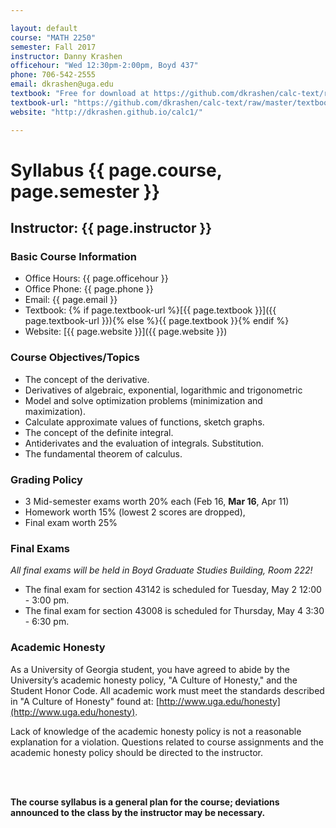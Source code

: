 ```yaml
---

layout: default
course: "MATH 2250"
semester: Fall 2017
instructor: Danny Krashen
officehour: "Wed 12:30pm-2:00pm, Boyd 437"
phone: 706-542-2555
email: dkrashen@uga.edu
textbook: "Free for download at https://github.com/dkrashen/calc-text/raw/master/textbook.pdf"
textbook-url: "https://github.com/dkrashen/calc-text/raw/master/textbook.pdf"
website: "http://dkrashen.github.io/calc1/"

---
```



# Syllabus {{ page.course, page.semester }}

## Instructor: {{ page.instructor }}

### Basic Course Information

 - Office Hours: {{ page.officehour }}
 - Office Phone: {{ page.phone }}
 - Email: {{ page.email }}
 - Textbook: {% if page.textbook-url %}[{{ page.textbook }}]({{ page.textbook-url }}){% else %}{{ page.textbook }}{% endif %} 
 - Website: [{{ page.website }}]({{ page.website }})

### Course Objectives/Topics

 - The concept of the derivative.
 - Derivatives of algebraic, exponential, logarithmic and trigonometric
 - Model and solve optimization problems (minimization and
maximization).
 - Calculate approximate values of functions, sketch graphs.
 - The concept of the definite integral.
 - Antiderivates and the evaluation of integrals. Substitution. 
 - The fundamental theorem of calculus.

### Grading Policy

 - 3 Mid-semester exams worth 20% each (Feb 16, **Mar 16**, Apr 11)
 - Homework worth 15% (lowest 2 scores are dropped), 
 - Final exam worth 25% 

### Final Exams

*All final exams will be held in Boyd Graduate Studies Building, Room 222!*

 - The final exam for section 43142 is scheduled for Tuesday, May 2
12:00 - 3:00 pm.
 - The final exam for section 43008 is scheduled for Thursday, May 4
3:30 - 6:30 pm.

### Academic Honesty

As a University of Georgia student, you have agreed to abide by the
University’s academic honesty policy, "A Culture of Honesty," and the
Student Honor Code.  All academic work must meet the standards described in "A Culture of Honesty" found at: [http://www.uga.edu/honesty](http://www.uga.edu/honesty).  

Lack
of knowledge of the academic honesty policy is not a reasonable explanation
for a violation.  Questions related to course assignments and the academic
honesty policy should be directed to the instructor.

<br /> <br />

**The course syllabus is a general plan for the course; deviations
announced to the class by the instructor may be necessary.**


